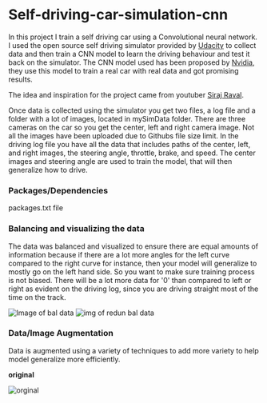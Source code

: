 # Self-driving-car-simulation-cnn

In this project I train a self driving car using a Convolutional neural network. I used the open source self driving simulator provided by [Udacity](https://github.com/udacity/self-driving-car-sim)  to collect data and then train a CNN model to learn the driving behaviour and test it back on the simulator. The CNN model used has been proposed by [Nvidia](https://arxiv.org/pdf/1604.07316v1.pdf), they use this model to train a real car with real data and got promising results.

The idea and inspiration for the project came from youtuber [Siraj Raval](https://www.youtube.com/watch?v=EaY5QiZwSP4).

Once data is collected using the simulator you get two files, a log file and a folder with a lot of images, located in mySimData folder. There are three cameras on the car so you get the center, left and right camera image. Not all the images have been uploaded due to Githubs file size limit. In the driving log file you have all the data that includes paths of the center, left, and right images, the steering angle, throttle, brake, and speed. The center images and steering angle are used to train the model, that will then generalize how to drive.

### Packages/Dependencies
packages.txt file

### Balancing and visualizing the data

The data was balanced and visualized to ensure there are equal amounts of information because if there are a lot more angles for the left curve compared to the right curve for instance, then your model will generalize to mostly go on the left hand side. So you want to make sure training process is not biased. There will be a lot more data for '0' than compared to left or right as evident on the driving log, since you are driving straight most of the time on the track.

![Image of bal data](https://dsm01pap002files.storage.live.com/y4mVFIlf_-BVTMBbFSstwwBSsMqrXrWB9Vm3tdYg88ZWIzNQ2JJFuWcFZBsYLOpSyNqjsEzW-MkmhZWA0uuHTa8em0IoKf_44eeJYYfyKL2B33Rh68UiiMumJMqOSnRqmwgsmJRvCg3UJ_-v6l0hqY0TeaRB6Rhox-Ax1QEc589wZzVhBLwg03vNwBdJZT-59rt?width=640&height=480&cropmode=none)
![img of redun bal data](https://dsm01pap002files.storage.live.com/y4m48wSWL402gKCLUz2x9tUKd-ZCHrSctsB4KFSq2CqzICloV-w5wwcqhR24_1OcFDxY7bkBMZNpNUgiBFuDYptl6pkCP9lbg3bFuocEQwDxeWPLp4Dt_LbOVDntyPonvUpBDVL_zG9rv1kV3MMSkuR3_rhye8oKipOnutLPajtq9OWDmi-Ft0w9XZ0ml3AR2Gq?width=640&height=480&cropmode=none)

### Data/Image Augmentation

Data is augmented using a variety of techniques to add more variety to help model generalize more efficiently.

**original**

![orginal](https://dsm01pap002files.storage.live.com/y4m4ONOpak3mzPHYwOBpS-GaJX8G8NCBcpBYrZrC2mqY25HIJX9rGP5b_y-R4DxQn04kwjOXuZcT6qB1rUZ224h5Vu_DvYIXUeiIGlyK9ptfVMDYP2Rq1GP5OuFPCL3JxLGD7AFjGuhWoGx3PREPcDCD1d4kt7ULkGzJPRF7dhlEVGs_fAODdt6A0Atw01zxHTC?width=320&height=160&cropmode=none)
